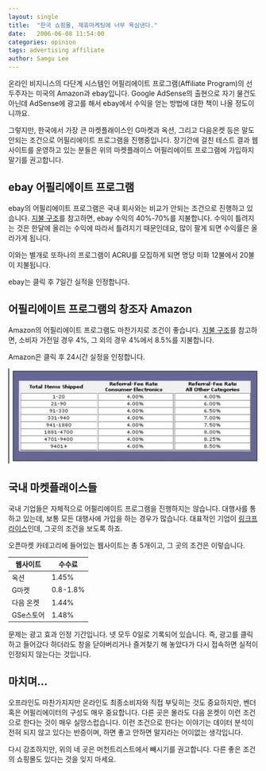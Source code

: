 ```yaml
---
layout: single
title:  "한국 쇼핑몰, 제휴마케팅에 너무 욕심낸다."
date:   2006-06-08 11:54:00
categories: opinion
tags: advertising affiliate
author: Samgu Lee
---
```

온라인 비지니스의 다단계 시스템인 어필리에이트 프로그램(Affiliate Program)의 선두주자는 미국의 Amazon과 ebay입니다. Google AdSense의 출현으로 자기 물건도 아닌데 AdSense에 광고를 해서 ebay에서 수익을 얻는 방법에 대한 책이 나올 정도이니까요.

그렇지만, 한국에서 가장 큰 마켓플래이스인 G마켓과 옥션, 그리고 다음온켓 등은 말도 안되는 조건으로 어필리에이트 프로그램을 진행중입니다. 장기간에 걸친 테스트 결과 웹사이트를 운영하고 있는 분들은 위의 마켓플래이스 어필리에이트 프로그램에 가입하지 말기를 권고합니다.

## ebay 어필리에이트 프로그램

ebay의 어필리에이트 프로그램은 국내 회사와는 비교가 안되는 조건으로 진행하고 있습니다. [지불 구조](http://affiliates.ebay.com/program-details/compensation/)를 참고하면, ebay 수익의 40%-70%를 지불합니다. 수익이 틀려지는 것은 한달에 올리는 수익에 따라서 틀려지기 때문인데요, 많이 팔게 되면 수익률은 올라가게 됩니다.

이와는 별개로 또하나의 프로그램이 ACRU를 모집하게 되면 명당 미화 12불에서 20불이 지불됩니다.

ebay는 클릭 후 7일간 실적을 인정합니다.

## 어필리에이트 프로그램의 창조자 Amazon

Amazon의 어필리에이트 프로그램도 마찬가지로 조건이 좋습니다. [지불 구조](http://associates.amazon.com/gp/associates/join/compensation.html/ref=amb_link_1035462_2/104-9868263-0618301)를 참고하면, 소비자 가전일 경우 4%, 그 외의 경우 4%에서 8.5%를 지불합니다.

Amazon은 클릭 후 24시간 실정을 인정합니다.

![Amazon affiliate ratio](/assets/amazon_affiliate_ratio.png)

## 국내 마켓플래이스들

국내 기업들은 자체적으로 어필리에이트 프로그램을 진행하지는 않습니다. 대행사를 통하고 있는데, 보통 모든 대행사에 가입을 하는 경우가 많습니다. 대표적인 기업이 [링크프라이스](http://www.linkprice.com/)인데, 그곳의 조건을 보도록 하죠.

오픈마켓 카테고리에 들어있는 웹사이트는 총 5개이고, 그 곳의 조건은 이렇습니다.

| 웹사이트      | 수수료 |
| ----------- | ----------- |
| 옥션      | 1.45%       |
| G마켓   | 0.8-1.8%        |
| 다음 온켓   | 1.44%        |
| GSe스토어   | 1.48%        |

문제는 광고 효과 인정 기간입니다. 넷 모두 0일로 기록되어 있습니다. 즉, 광고를 클릭하고 들어갔다 하더라도 창을 닫아버리거나 즐겨찾기 해 놓았다가 다시 접속하면 실적이 인정되지 않는다는 것입니다.

## 마치며...

오프라인도 마찬가지지만 온라인도 최종소비자와 직접 부딪히는 것도 중요하지만, 벤더 혹은 어필리에이터의 구성도 매우 중요합니다. 다른 곳은 몰라도 다음 온켓이 이런 조건으로 한다는 것이 매우 실망스럽습니다. 이런 조건으로 한다는 이야기는 데이터 분석이 전혀 되지 않고 있다는 반증이며, 하면 좋고 안하면 말지라는 어이없는 생각입니다.

다시 강조하지만, 위의 네 곳은 머천트리스트에서 빼시기를 권고합니다. 다른 좋은 조건의 쇼핑몰도 있다는 것을 잊지 마세요.
